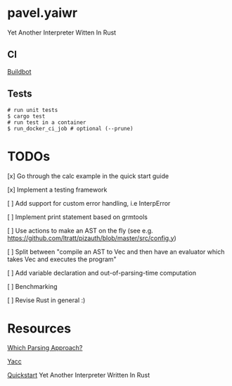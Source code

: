 # pavel.yaiwr

Yet Another Interpreter Witten In Rust

## CI

[Buildbot](https://ci.soft-dev.org/#/builders/1)

## Tests

```shell
# run unit tests
$ cargo test
# run test in a container
$ run_docker_ci_job # optional (--prune)
```

# TODOs

[x] Go through the calc example in the quick start guide

[x] Implement a testing framework

[ ] Add support for custom error handling, i.e InterpError

[ ] Implement print statement based on grmtools

[ ] Use actions to make an AST on the fly (see e.g. https://github.com/ltratt/pizauth/blob/master/src/config.y)

[ ] Split between "compile an AST to Vec<Opcode> and then have an evaluator which takes Vec<Opcode> and executes the program"

[ ] Add variable declaration and out-of-parsing-time computation

[ ] Benchmarking

[ ] Revise Rust in general :)

# Resources

[Which Parsing Approach?](https://tratt.net/laurie/blog/2020/which_parsing_approach.html)

[Yacc](https://web.archive.org/web/20220830093827/dinosaur.compilertools.net/yacc/index.html)

[Quickstart](https://softdevteam.github.io/grmtools/master/book/quickstart.html)
Yet Another Interpreter Written In Rust
